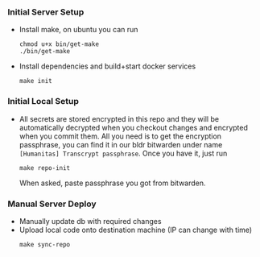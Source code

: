 ### Initial Server Setup
- Install make, on ubuntu you can run
    ```
    chmod u+x bin/get-make
    ./bin/get-make
    ```
- Install dependencies and build+start docker services
    ```
    make init
    ```

### Initial Local Setup
- All secrets are stored encrypted in this repo and they will be automatically decrypted when you checkout changes and encrypted when you commit them.
    All you need is to get the encryption passphrase, you can find it in our bldr bitwarden under name `[Humanitas] Transcrypt passphrase`.
    Once you have it, just run 
    ```
    make repo-init
    ```
    When asked, paste passphrase you got from bitwarden. 

### Manual Server Deploy
- Manually update db with required changes
- Upload local code onto destination machine (IP can change with time)
    ```
    make sync-repo
    ```
